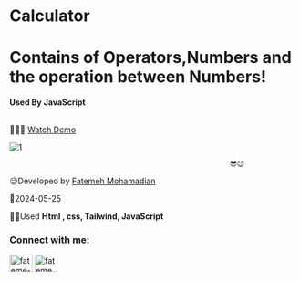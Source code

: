 # Calculator
# Contains of Operators,Numbers and the operation between Numbers!
**Used By JavaScript**</br></br>


👩‍💻😎 [Watch Demo](https://fatememohamadian.github.io/Calculator/)
                                                           

                                                           
![1](https://github.com/fatemeMohamadian/LeaderShip-Event/assets/155579918/75a4de84-4601-4a28-9f56-d1f64db07bd3)

                                                          😎😉 
                                    
                                                          

 😉Developed by <a href="https://linkedin.com/in/fateme-mohamadian-dev0824" target="blank">Fatemeh Mohamadian</a>

 📅2024-05-25

 👩‍💻Used **Html , css, Tailwind, JavaScript** 

 <h3 align="left">Connect with me:</h3>
<p align="left">
<a href="https://linkedin.com/in/fateme-mohamadian-dev0824" target="blank"><img align="center" src="https://raw.githubusercontent.com/rahuldkjain/github-profile-readme-generator/master/src/images/icons/Social/linked-in-alt.svg" alt="fateme-mohamadian-dev0824" height="30" width="40" /></a>
<a href="https://instagram.com/fateme_mohamadiian.fed" target="blank"><img align="center" src="https://raw.githubusercontent.com/rahuldkjain/github-profile-readme-generator/master/src/images/icons/Social/instagram.svg" alt="fateme_mohamadiian.fed" height="30" width="40" /></a>
</p>
